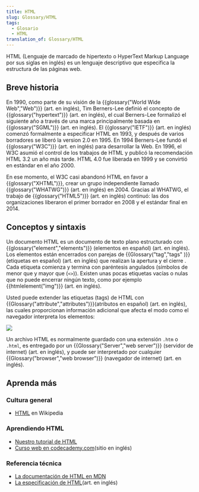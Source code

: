```yaml
---
title: HTML
slug: Glossary/HTML
tags:
  - Glosario
  - HTML
translation_of: Glossary/HTML
---
```

HTML (Lenguaje de marcado de hipertexto o HyperText Markup Language por sus siglas en inglés) es un lenguaje descriptivo que especifica la estructura de las páginas web.

## Breve historia

En 1990, como parte de su visión de la {{glossary("World Wide Web","Web")}} (art. en inglés), Tim Berners-Lee definió el concepto de {{glossary("hypertext")}} (art. en inglés), el cual Berners-Lee formalizó el siguiente año a través de una marca principalmente basada en {{glossary("SGML")}} (art. en inglés). El {{glossary("IETF")}} (art. en inglés) comenzó formalmente a especificar HTML en 1993, y después de varios borradores se liberó la version 2.0 en 1995. En 1994 Berners-Lee fundó el {{glossary("W3C")}} (art. en inglés) para desarrollar la Web. En 1996, el W3C asumió el control de los trabajos de HTML y publicó la recomendación HTML 3.2 un año más tarde. HTML 4.0 fue liberada en 1999 y se convirtió en estándar en el año 2000.

En ese momento, el W3C casi abandonó HTML en favor a {{glossary("XHTML")}}, crear un grupo independiente llamado {{glossary("WHATWG")}} (art. en inglés) en 2004. Gracias al WHATWG, el trabajo de {{glossary("HTML5")}} (art. en inglés) continuó: las dos organizaciones liberaron el primer borrador en 2008 y el estándar final en 2014.

## Conceptos y sintaxis

Un documento HTML es un documento de texto plano estructurado con {{glossary("element","elements")}} (elementos en español) (art. en inglés). Los elementos están encerrados con parejas de {{Glossary("tag","tags" )}} (etiquetas en español) (art. en inglés) que realizan la apertura y el cierre . Cada etiqueta comienza y termina con paréntesis angulados (símbolos de menor que y mayor que (`<>`)). Existen unas pocas etiquetas vacías o nulas que no puede encerrar ningún texto, como por ejemplo {{htmlelement("img")}} (art. en inglés).

Usted puede extender las etiquetas (tags) de HTML con {{Glossary("attribute","attributes")}}(atributos en español) (art. en inglés), las cuales proporcionan información adicional que afecta el modo como el navegador interpreta los elementos:

![](https://mdn.mozillademos.org/files/14550/Anatomia-de-un-elemento-HTML.png)

Un archivo HTML es normalmente guardado con una extensión `.htm` o `.html`, es entregado por un {{Glossary("Server","web server")}} (servidor de internet) (art. en inglés), y puede ser interpretado por cualquier {{Glossary("browser","web browser")}} (navegador de internet) (art. en inglés).

## Aprenda más

### Cultura general

- [HTML](https://es.wikipedia.org/wiki/HTML) en Wikipedia

### Aprendiendo HTML

- [Nuestro tutorial de HTML](http://developer.mozilla.org/es/Learn/HTML)
- [Curso web en codecademy.com](http://www.codecademy.com/en/tracks/web)(sitio en inglés)

### Referencia técnica

- [La documentación de HTML en MDN](/es/docs/Web/HTML)
- [La especificación de HTML](http://www.w3.org/TR/html5/)(art. en inglés)
